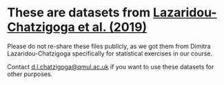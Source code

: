 # These are datasets from [Lazaridou-Chatzigoga et al. (2019)](https://doi.org/10.3389/fpsyg.2019.01971)

Please do not re-share these files publicly, as we got them from Dimitra Lazaridou-Chatzigoga specifically for statistical exercises in our course.

Contact <d.l.chatzigoga@qmul.ac.uk> if you want to use these datasets for other purposes.
